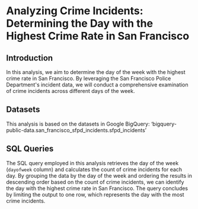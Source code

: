 # Analyzing Crime Incidents: Determining the Day with the Highest Crime Rate in San Francisco

## Introduction
In this analysis, we aim to determine the day of the week with the highest crime rate in San Francisco. By leveraging the San Francisco Police Department's incident data, we will conduct a comprehensive examination of crime incidents across different days of the week.
## Datasets
This analysis is based on the datasets in Google BigQuery:
‘bigquery-public-data.san_francisco_sfpd_incidents.sfpd_incidents’


## SQL Queries
The SQL query employed in this analysis retrieves the day of the week (`dayofweek` column) and calculates the count of crime incidents for each day. By grouping the data by the day of the week and ordering the results in descending order based on the count of crime incidents, we can identify the day with the highest crime rate in San Francisco. The query concludes by limiting the output to one row, which represents the day with the most crime incidents.


